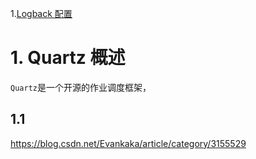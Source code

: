 1.[Logback 配置](https://www.cnblogs.com/warking/p/5710303.html)
# 1. Quartz 概述
`Quartz`是一个开源的作业调度框架，
## 1.1 


https://blog.csdn.net/Evankaka/article/category/3155529